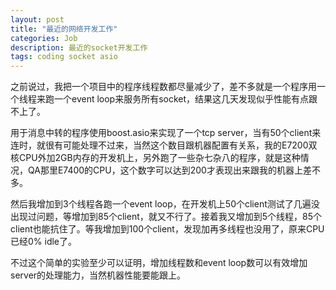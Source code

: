 ```yaml
---
layout: post
title: "最近的网络开发工作"
categories: Job
description: 最近的socket开发工作
tags: coding socket asio
---
```

之前说过，我把一个项目中的程序线程数都尽量减少了，差不多就是一个程序用一个线程来跑一个event loop来服务所有socket，结果这几天发现似乎性能有点跟不上了。

用于消息中转的程序使用boost.asio来实现了一个tcp server，当有50个client来连时，就很有可能处理不过来，当然这个数目跟机器配置有关系，我的E7200双核CPU外加2GB内存的开发机上，另外跑了一些杂七杂八的程序，就是这种情况，QA那里E7400的CPU，这个数字可以达到200才表现出来跟我的机器上差不多。

然后我增加到3个线程各跑一个event loop，在开发机上50个client测试了几遍没出现过问题，等增加到85个client，就又不行了。接着我又增加到5个线程，85个client也能抗住了。等我增加到100个client，发现加再多线程也没用了，原来CPU已经0% idle了。

不过这个简单的实验至少可以证明，增加线程数和event loop数可以有效增加server的处理能力，当然机器性能要能跟上。

